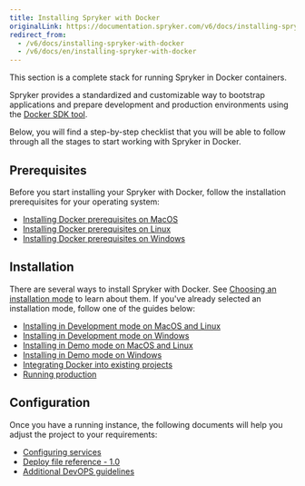 ```yaml
---
title: Installing Spryker with Docker
originalLink: https://documentation.spryker.com/v6/docs/installing-spryker-with-docker
redirect_from:
  - /v6/docs/installing-spryker-with-docker
  - /v6/docs/en/installing-spryker-with-docker
---
```


This section is a complete stack for running Spryker in Docker containers.

Spryker provides a standardized and customizable way to bootstrap applications and prepare development and production environments using the [Docker SDK tool](https://documentation.spryker.com/docs/docker-sdk).

Below, you will find a step-by-step checklist that you will be able to follow through all the stages to start working with Spryker in Docker.
 
 ## Prerequisites
 
Before you start installing your Spryker with Docker, follow the installation prerequisites for your operating system:
* [Installing Docker prerequisites on MacOS](https://documentation.spryker.com/docs/installing-docker-prerequisites-on-macos)
* [Installing Docker prerequisites on Linux](https://documentation.spryker.com/docs/installing-docker-prerequisites-on-linux)
* [Installing Docker prerequisites on Windows](https://documentation.spryker.com/docs/installing-docker-prerequisites-on-windows)

## Installation 
There are several ways to install Spryker with Docker. See [Choosing an installation mode](https://documentation.spryker.com/docs/choosing-an-installation-mode) to learn about them.
If you've already selected an installation mode, follow one of the guides below:
* [Installing in Development mode on MacOS and Linux](https://documentation.spryker.com/docs/installing-in-development-mode-on-macos-and-linux)
* [Installing in Development mode on Windows](https://documentation.spryker.com/docs/installing-in-development-mode-on-windows)
* [Installing in Demo mode on MacOS and Linux](https://documentation.spryker.com/docs/installing-in-demo-mode-on-macos-and-linux)
* [Installing in Demo mode on Windows](https://documentation.spryker.com/docs/installing-in-demo-mode-on-windows)
* [Integrating Docker into existing projects](https://documentation.spryker.com/docs/integrating-docker-into-existing-projects)
* [Running production](https://documentation.spryker.com/docs/running-production)


## Configuration

Once you have a running instance, the following documents will help you adjust the project to your requirements:
* [Configuring services](https://documentation.spryker.com/docs/configuring-services)
* [Deploy file reference - 1.0](https://documentation.spryker.com/docs/deploy-file-reference-10)
* [Additional DevOPS guidelines](https://documentation.spryker.com/docs/additional-devops-guidelines)
